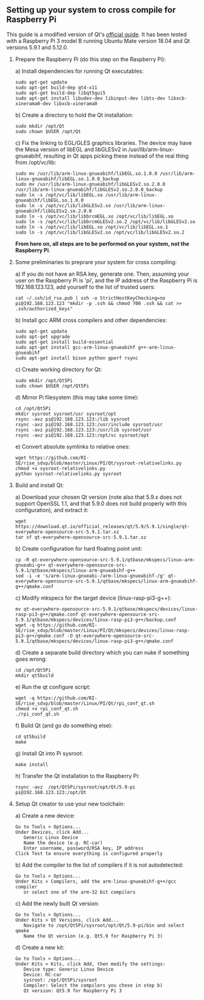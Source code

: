 ## Setting up your system to cross compile for Raspberry Pi
This guide is a modified version of Qt's [official guide](https://wiki.qt.io/RaspberryPi2EGLFS). It has been tested with a Raspberry Pi 3 model B running Ubuntu Mate version 18.04 and Qt versions 5.9.1 and 5.12.0.

1. Prepare the Raspberry Pi (do this step on the Raspberry Pi):

   a) Install dependencies for running Qt executables:
      ```
      sudo apt-get update
      sudo apt-get build-dep qt4-x11
      sudo apt-get build-dep libqt5gui5
      sudo apt-get install libudev-dev libinput-dev libts-dev libxcb-xinerama0-dev libxcb-xinerama0
      ```
      
   b) Create a directory to hold the Qt installation:
      ```
      sudo mkdir /opt/Qt
      sudo chown $USER /opt/Qt
      ```
      
   c) Fix the linking to EGL/GLES graphics libraries. The device may have the Mesa version of libEGL and libGLESv2 in /usr/lib/arm-linux-gnueabihf, resulting in Qt apps picking these instead of the real thing from /opt/vc/lib:
      ```
      sudo mv /usr/lib/arm-linux-gnueabihf/libEGL.so.1.0.0 /usr/lib/arm-linux-gnueabihf/libEGL.so.1.0.0_backup
      sudo mv /usr/lib/arm-linux-gnueabihf/libGLESv2.so.2.0.0 /usr/lib/arm-linux-gnueabihf/libGLESv2.so.2.0.0_backup
      sudo ln -s /opt/vc/lib/libEGL.so /usr/lib/arm-linux-gnueabihf/libEGL.so.1.0.0
      sudo ln -s /opt/vc/lib/libGLESv2.so /usr/lib/arm-linux-gnueabihf/libGLESv2.so.2.0.0
      sudo ln -s /opt/vc/lib/libbrcmEGL.so /opt/vc/lib/libEGL.so
      sudo ln -s /opt/vc/lib/libbrcmGLESv2.so.2 /opt/vc/lib/libGLESv2.so
      sudo ln -s /opt/vc/lib/libEGL.so /opt/vc/lib/libEGL.so.1
      sudo ln -s /opt/vc/lib/libGLESv2.so /opt/vc/lib/libGLESv2.so.2
      ```
      **From here on, all steps are to be performed on your system, not the Raspberry Pi**.

2. Some preliminaries to preprare your system for cross compiling:

   a) If you do not have an RSA key, generate one. Then, assuming your user on the Raspberry Pi is 'pi', and the IP address of the Raspberry Pi is 192.168.123.123, add yourself to the list of trusted users:
      ```
      cat ~/.ssh/id_rsa.pub | ssh -o StrictHostKeyChecking=no pi@192.168.123.123 "mkdir -p .ssh && chmod 700 .ssh && cat >> .ssh/authorized_keys"
      ```

   b) Install gcc ARM cross compilers and other dependencies:
      ```
      sudo apt-get update
      sudo apt-get upgrade
      sudo apt-get install build-essential
      sudo apt-get install gcc-arm-linux-gnueabihf g++-arm-linux-gnueabihf
      sudo apt-get install bison python gperf rsync
      ```

   c) Create working directory for Qt:
      ```
      sudo mkdir /opt/Qt5Pi
      sudo chown $USER /opt/Qt5Pi
      ```

   d) Mirror Pi filesystem (this may take some time):
      ```
      cd /opt/Qt5Pi
      mkdir sysroot sysroot/usr sysroot/opt
      rsync -avz pi@192.168.123.123:/lib sysroot
      rsync -avz pi@192.168.123.123:/usr/include sysroot/usr
      rsync -avz pi@192.168.123.123:/usr/lib sysroot/usr
      rsync -avz pi@192.168.123.123:/opt/vc sysroot/opt
      ```

   e) Convert absolute symlinks to relative ones:
      ```
      wget https://github.com/RI-SE/rise_sdvp/blob/master/Linux/PI/Qt/sysroot-relativelinks.py
      chmod +x sysroot-relativelinks.py
      python sysroot-relativelinks.py sysroot
      ```

3. Build and install Qt:

   a) Download your chosen Qt version (note also that 5.9.x does not support OpenSSL 1.1, and that 5.9.0 does not build properly with this configuration), and extract it:
      ```
      wget https://download.qt.io/official_releases/qt/5.9/5.9.1/single/qt-everywhere-opensource-src-5.9.1.tar.xz
      tar xf qt-everywhere-opensource-src-5.9.1.tar.xz
      ```

   b) Create configuration for hard floating point unit:
      ```
      cp -R qt-everywhere-opensource-src-5.9.1/qtbase/mkspecs/linux-arm-gnueabi-g++ qt-everywhere-opensource-src-5.9.1/qtbase/mkspecs/linux-arm-gnueabihf-g++
      sed -i -e 's/arm-linux-gnueabi-/arm-linux-gnueabihf-/g' qt-everywhere-opensource-src-5.9.1/qtbase/mkspecs/linux-arm-gnueabihf-g++/qmake.conf
      ```

   c) Modify mkspecs for the target device (linux-rasp-pi3-g++):
      ```
      mv qt-everywhere-opensource-src-5.9.1/qtbase/mkspecs/devices/linux-rasp-pi3-g++/qmake.conf qt-everywhere-opensource-src-5.9.1/qtbase/mkspecs/devices/linux-rasp-pi3-g++/backup.conf
      wget -q https://github.com/RI-SE/rise_sdvp/blob/master/Linux/PI/Qt/mkspecs/devices/linux-rasp-pi3-g++/qmake.conf -O qt-everywhere-opensource-src-5.9.1/qtbase/mkspecs/devices/linux-rasp-pi3-g++/qmake.conf
      ```

   d) Create a separate build directory which you can nuke if something goes wrong:
      ```
      cd /opt/Qt5Pi
      mkdir qt5build
      ```

   e) Run the qt configure script:
      ```
      wget -q https://github.com/RI-SE/rise_sdvp/blob/master/Linux/PI/Qt/rpi_conf_qt.sh
      chmod +x rpi_conf_qt.sh
      ./rpi_conf_qt.sh
      ```

   f) Build Qt (and go do something else):
      ```
      cd qt5build
      make
      ```

   g) Install Qt into Pi sysroot:
      ```
      make install
      ```

   h) Transfer the Qt installation to the Raspberry Pi:
      ```
      rsync -avz  /opt/Qt5Pi/sysroot/opt/Qt/5.9-pi pi@192.168.123.123:/opt/Qt
      ```
      
4) Setup Qt creator to use your new toolchain:

   a) Create a new device:
      ```
      Go to Tools > Options...
      Under Devices, click Add...
         Generic Linux Device
         Name the device (e.g. RC-car)
         Enter username, password/RSA key, IP address
      Click Test to ensure everything is configured properly
      ```
      
   b) Add the compiler to the list of compilers if it is not autodetected:
      ```
      Go to Tools > Options...
      Under Kits > Compilers, add the arm-linux-gnueabihf-g++/gcc compiler
         or select one of the arm-32 bit compilers
      ```
      
   c) Add the newly built Qt version:
      ```
      Go to Tools > Options...
      Under Kits > Qt Versions, click Add...
         Navigate to /opt/Qt5Pi/sysroot/opt/Qt/5.9-pi/bin and select qmake
         Name the Qt version (e.g. Qt5.9 for Raspberry Pi 3)
      ```
      
   d) Create a new kit:
      ```
      Go to Tools > Options...
      Under Kits > Kits, click Add, then modify the settings:
         Device type: Generic Linux Device
         Device: RC-car
         sysroot: /opt/Qt5Pi/sysroot
         Compiler: Select the compilers you chose in step b)
         Qt version: Qt5.9 for Raspberry Pi 3
      ```

